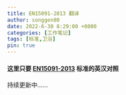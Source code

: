 ```yaml
---
title: EN15091-2013 翻译
author: songgen80
date: 2022-6-30 8:29:00 +0800
categories: [工作笔记]
tags: [标准,卫浴]
pin: true
---
```


#### 这里只要 [EN15091-2013](https://sg1000000.github.io/EN15091/) 标准的英汉对照

持续更新中……